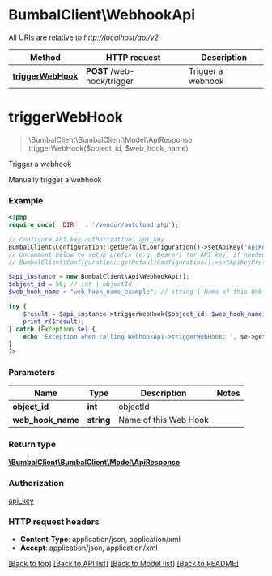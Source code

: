 # BumbalClient\WebhookApi

All URIs are relative to *http://localhost/api/v2*

Method | HTTP request | Description
------------- | ------------- | -------------
[**triggerWebHook**](WebhookApi.md#triggerWebHook) | **POST** /web-hook/trigger | Trigger a webhook


# **triggerWebHook**
> \BumbalClient\BumbalClient\Model\ApiResponse triggerWebHook($object_id, $web_hook_name)

Trigger a webhook

Manually trigger a webhook

### Example
```php
<?php
require_once(__DIR__ . '/vendor/autoload.php');

// Configure API key authorization: api_key
BumbalClient\Configuration::getDefaultConfiguration()->setApiKey('ApiKey', 'YOUR_API_KEY');
// Uncomment below to setup prefix (e.g. Bearer) for API key, if needed
// BumbalClient\Configuration::getDefaultConfiguration()->setApiKeyPrefix('ApiKey', 'Bearer');

$api_instance = new BumbalClient\Api\WebhookApi();
$object_id = 56; // int | objectId
$web_hook_name = "web_hook_name_example"; // string | Name of this Web Hook

try {
    $result = $api_instance->triggerWebHook($object_id, $web_hook_name);
    print_r($result);
} catch (Exception $e) {
    echo 'Exception when calling WebhookApi->triggerWebHook: ', $e->getMessage(), PHP_EOL;
}
?>
```

### Parameters

Name | Type | Description  | Notes
------------- | ------------- | ------------- | -------------
 **object_id** | **int**| objectId |
 **web_hook_name** | **string**| Name of this Web Hook |

### Return type

[**\BumbalClient\BumbalClient\Model\ApiResponse**](../Model/ApiResponse.md)

### Authorization

[api_key](../../README.md#api_key)

### HTTP request headers

 - **Content-Type**: application/json, application/xml
 - **Accept**: application/json, application/xml

[[Back to top]](#) [[Back to API list]](../../README.md#documentation-for-api-endpoints) [[Back to Model list]](../../README.md#documentation-for-models) [[Back to README]](../../README.md)

